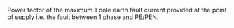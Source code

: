 Power factor of the maximum 1 pole earth fault current provided at the point of supply i.e. the fault between 1 phase and PE/PEN.
